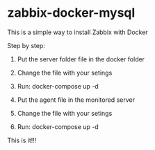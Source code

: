 # zabbix-docker-mysql

This is a simple way to install Zabbix with Docker 

Step by step:

1) Put the server folder file in the docker folder
2) Change the file with your setings
3) Run: docker-compose up -d

4) Put the agent file in the monitored server
5) Change the file with your setings
6) Run: docker-compose up -d

This is it!!!

